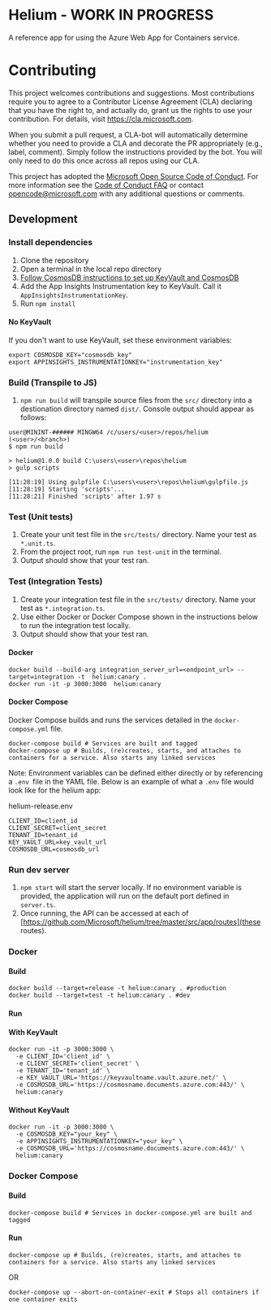 # Helium - WORK IN PROGRESS

A reference app for using the Azure Web App for Containers service.

# Contributing

This project welcomes contributions and suggestions.  Most contributions require you to agree to a
Contributor License Agreement (CLA) declaring that you have the right to, and actually do, grant us
the rights to use your contribution. For details, visit https://cla.microsoft.com.

When you submit a pull request, a CLA-bot will automatically determine whether you need to provide
a CLA and decorate the PR appropriately (e.g., label, comment). Simply follow the instructions
provided by the bot. You will only need to do this once across all repos using our CLA.

This project has adopted the [Microsoft Open Source Code of Conduct](https://opensource.microsoft.com/codeofconduct/).
For more information see the [Code of Conduct FAQ](https://opensource.microsoft.com/codeofconduct/faq/) or
contact [opencode@microsoft.com](mailto:opencode@microsoft.com) with any additional questions or comments.

## Development

### Install dependencies

1. Clone the repository
2. Open a terminal in the local repo directory
3. [Follow CosmosDB instructions to set up KeyVault and CosmosDB](./docs/azure-infrastructure.md#create-and-setup-a-cosmosdb)
4. Add the App Insights Instrumentation key to KeyVault. Call it `AppInsightsInstrumentationKey`.
5. Run `npm install`

#### No KeyVault

If you don't want to use KeyVault, set these environment variables:

```
export COSMOSDB_KEY="cosmosdb_key"
export APPINSIGHTS_INSTRUMENTATIONKEY="instrumentation_key"
```

### Build (Transpile to JS)

1. `npm run build` will transpile source files from the `src/` directory into a destionation directory named `dist/`.  Console output should appear as follows:

```
user@MININT-###### MINGW64 /c/users/<user>/repos/helium (<user>/<branch>)
$ npm run build

> helium@1.0.0 build C:\users\<user>\repos\helium
> gulp scripts

[11:28:19] Using gulpfile C:\users\<user>\repos\helium\gulpfile.js
[11:28:19] Starting 'scripts'...
[11:28:21] Finished 'scripts' after 1.97 s
```

### Test (Unit tests)

1. Create your unit test file in the `src/tests/` directory.  Name your test as `*.unit.ts`.
2. From the project root, run `npm run test-unit` in the terminal.
3. Output should show that your test ran.

### Test (Integration Tests)

1. Create your integration test file  in the `src/tests/` directory.  Name your test as `*.integration.ts`.
2. Use either Docker or Docker Compose shown in the instructions below to run the integration test locally.
3. Output should show that your test ran.

#### Docker

```
docker build --build-arg integration_server_url=<endpoint_url> --target=integration -t  helium:canary .
docker run -it -p 3000:3000  helium:canary
```

#### Docker Compose

Docker Compose builds and runs the services detailed in the `docker-compose.yml` file.

```
docker-compose build # Services are built and tagged
docker-compose up # Builds, (re)creates, starts, and attaches to containers for a service. Also starts any linked services
```

Note: Environment variables can be defined either directly or by referencing a `.env `file in the YAML file. Below is an example of what a `.env` file would look like for the helium app:

helium-release.env
```
CLIENT_ID=client_id
CLIENT_SECRET=client_secret
TENANT_ID=tenant_id
KEY_VAULT_URL=key_vault_url
COSMOSDB_URL=cosmosdb_url
```

### Run dev server

1. `npm start` will start the server locally.  If no environment variable is provided, the application will run on the default port defined in `server.ts`.
2. Once running, the API can be accessed at each of [https://github.com/Microsoft/helium/tree/master/src/app/routes](these routes).

### Docker

#### Build

```
docker build --target=release -t helium:canary . #production
docker build --target=test -t helium:canary . #dev
```

#### Run

#### With KeyVault

```
docker run -it -p 3000:3000 \
  -e CLIENT_ID='client_id' \
  -e CLIENT_SECRET='client_secret' \
  -e TENANT_ID='tenant_id' \
  -e KEY_VAULT_URL='https://keyvaultname.vault.azure.net/' \
  -e COSMOSDB_URL='https://cosmosname.documents.azure.com:443/' \
  helium:canary
```

#### Without KeyVault

```
docker run -it -p 3000:3000 \
  -e COSMOSDB_KEY="your_key" \
  -e APPINSIGHTS_INSTRUMENTATIONKEY="your_key" \
  -e COSMOSDB_URL='https://cosmosname.documents.azure.com:443/' \
  helium:canary
```

### Docker Compose

#### Build

```
docker-compose build # Services in docker-compose.yml are built and tagged
```

#### Run

```
docker-compose up # Builds, (re)creates, starts, and attaches to containers for a service. Also starts any linked services
```

OR 

```
docker-compose up --abort-on-container-exit # Stops all containers if one container exits
```
